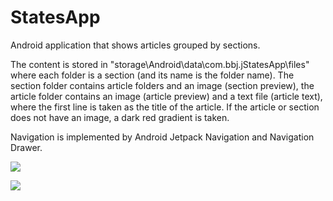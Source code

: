 # StatesApp

Android application that shows articles grouped by sections.

The content is stored in "storage\Android\data\com.bbj.jStatesApp\files" where each folder is a section (and its name is the folder name).
The section folder contains article folders and an image (section preview), the article folder contains an image (article preview) and a text file (article text),
where the first line is taken as the title of the article. If the article or section does not have an image, a dark red gradient is taken.

Navigation is implemented by Android Jetpack Navigation and Navigation Drawer.

![](https://github.com/BahtiBJ/StatesApp/blob/c503662f499316df296faeb6636210a436ddf7e5/illustration/states_preview_2.gif)  

![](https://github.com/BahtiBJ/StatesApp/blob/c503662f499316df296faeb6636210a436ddf7e5/illustration/states_preview_1.gif) 
